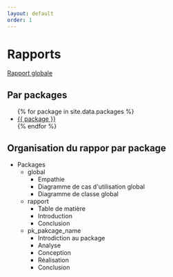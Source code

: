 ```yaml
---
layout: default
order: 1
---
```


# Rapports

<a href="/prototype/pk_global/rapport/"> Rapport globale </a> 

## Par packages

<ul>
  {% for package in site.data.packages %}
    <li> <a href="/prototype/{{ package }}/rapport"> {{ package }} </a> </li>
  {% endfor %}
</ul>

## Organisation du rappor par package 

- Packages
  - global
    - Empathie
    - Diagramme de cas d'utilisation global
    - Diagramme de classe global
  - rapport
    - Table de matière
    - Introduction
    - Conclusion
  - pk_pakcage_name
    - Introdiction au package 
    - Analyse
    - Conception
    - Réalisation
    - Conclusion